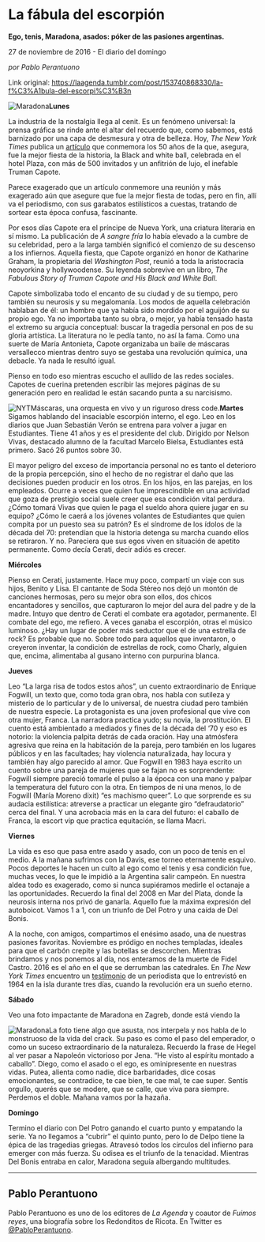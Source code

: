 # La fábula del escorpión

**Ego, tenis, Maradona, asados: póker de las pasiones argentinas.**

27 de noviembre de 2016 - El diario del domingo

_por Pablo Perantuono_

Link original: https://laagenda.tumblr.com/post/153740868330/la-f%C3%A1bula-del-escorpi%C3%B3n

![Maradona](https://64.media.tumblr.com/9154796054d0b43fc40e44624f5dbf21/tumblr_inline_pjzzpmCWon1t6q87u_500.jpg)**Lunes**  


La
industria de la nostalgia llega al cenit. Es un fenómeno universal:
la prensa gráfica se rinde ante el altar del recuerdo que, como
sabemos, está barnizado por una capa de desmesura y otra de belleza.
Hoy, *The New York Times*
publica un [artículo](https://t.umblr.com/redirect?z=http%3A%2F%2Fwww.nytimes.com%2F2016%2F11%2F21%2Ffashion%2Fblack-and-white-ball-anniversary-truman-capote.html&t=NzQ0ZDNhMWFmOTczMjY2OThmMWRjOWMwMmRiNzIwMWUzNmU4ZDc3NCxjZlJCSmd3WA%3D%3D&b=t%3AXDz46txpppLgDp7rJlWQpw&p=https%3A%2F%2Flaagenda.tumblr.com%2Fpost%2F153740868330%2Fla-f%25C3%25A1bula-del-escorpi%25C3%25B3n&m=1&ts=1705438569) que conmemora los 50 años de la que, asegura,
fue la mejor fiesta de la historia, la Black and white ball,
celebrada en el hotel Plaza, con más de 500 invitados y un anfitrión
de lujo, el inefable Truman Capote. 


Parece
exagerado que un artículo conmemore una reunión y más exagerado
aún que asegure que fue la mejor fiesta de todas, pero en fin, allí
va el periodismo, con sus garabatos estilísticos a cuestas, tratando
de sortear esta época confusa, fascinante. 


Por
esos días Capote era el príncipe de Nueva York, una criatura
literaria en sí mismo. La publicación de *A
sangre fría* lo había
elevado a la cumbre de su celebridad, pero a la larga también
significó el comienzo de su descenso a los infiernos. Aquella
fiesta, que Capote organizó en honor de Katharine Graham, la
propietaria del *Washington
Post*, reunió a toda
la aristocracia neoyorkina y hollywoodense. Su leyenda sobrevive en
un libro, *The Fabulous
Story of Truman Capote and His Black and White Ball*.



Capote
simbolizaba todo el encanto de su ciudad y de su tiempo, pero también
su neurosis y su megalomanía. Los modos de aquella celebración
hablaban de él: un hombre que ya había sido mordido por el aguijón
de su propio ego. Ya no importaba tanto su obra, o mejor, ya había
tensado hasta el extremo su argucia conceptual: buscar la tragedia
personal en pos de su gloria artística. La literatura no le pedía
tanto, no así la fama. Como una suerte de María Antonieta, Capote
organizaba un baile de máscaras versallecco mientras dentro suyo se
gestaba una revolución química, una debacle. Ya nada le resultó
igual. 


Pienso
en todo eso mientras escucho el aullido de las redes sociales.
Capotes de cuerina pretenden escribir las mejores páginas de su
generación pero en realidad le están sacando punta a su narcisismo.


![NYT](https://64.media.tumblr.com/73a229ce067c764a87ad8be5df4452ef/tumblr_inline_pjzzpnOoM01t6q87u_500.png)Máscaras, una orquesta en vivo y un riguroso dress code.**Martes**  
Sigamos
hablando del insaciable escorpión interno, el ego. Leo en los
diarios que Juan Sebastián Verón se entrena para volver a jugar en
Estudiantes. Tiene 41 años y es el presidente del club. Dirigido por
Nelson Vivas, destacado alumno de la facultad Marcelo Bielsa,
Estudiantes está primero. Sacó 26 puntos sobre 30. 


El
mayor peligro del exceso de importancia personal no es tanto el
deterioro de la propia percepción, sino el hecho de no registrar el
daño que las decisiones pueden producir en los otros. En los hijos,
en las parejas, en los empleados. Ocurre a veces que quien fue
imprescindible en una actividad que goza de prestigio social suele
creer que esa condición vital perdura. ¿Cómo tomará Vivas que
quien le paga el sueldo ahora quiere jugar en su equipo? ¿Cómo le
caerá a los jóvenes volantes de Estudiantes que quien compita por
un puesto sea su patrón? Es el síndrome de los ídolos de la década
del 70: pretendían que la historia detenga su marcha cuando ellos se
retiraron. Y no. Pareciera que sus egos viven en situación de
apetito permanente. Como decía Cerati, decir adiós es crecer. 


**Miércoles**  


Pienso
en Cerati, justamente. Hace muy poco, compartí un viaje con sus
hijos, Benito y Lisa. El cantante de Soda Stéreo nos dejó un montón
de canciones hermosas, pero su mejor obra son ellos, dos chicos
encantadores y sencillos, que capturaron lo mejor del aura del padre
y de la madre. Intuyo que dentro de Cerati el combate era agotador,
permanente. El combate del ego, me refiero. A veces ganaba el
escorpión, otras el músico luminoso. ¿Hay un lugar de poder más
seductor que el de una estrella de rock? Es probable que no. Sobre
todo para aquellos que inventaron, o creyeron inventar, la condición
de estrellas de rock, como Charly, alguien que, encima, alimentaba al
gusano interno con purpurina blanca. 


**Jueves**  


Leo
“La larga risa de todos estos años”, un cuento extraordinario de
Enrique Fogwill, un texto que, como toda gran obra, nos habla con
sutileza y misterio de lo particular y de lo universal, de nuestra
ciudad pero también de nuestra especie. La protagonista es una joven
profesional que vive con otra mujer, Franca. La narradora practica
yudo; su novia, la prostitución. El cuento está ambientado a
mediados y fines de la década del ‘70 y eso es notorio: la violencia
palpita detrás de cada oración. Hay una atmósfera agresiva que
reina en la habitación de la pareja, pero también en los lugares
públicos y en las facultades; hay violencia naturalizada, hay locura
y también hay algo parecido al amor. Que Fogwill en 1983 haya
escrito un cuento sobre una pareja de mujeres que se fajan no es
sorprendente: Fogwill siempre pareció tomarle el pulso a la época
con una mano y palpar la temperatura del futuro con la otra. En
tiempos de ni una menos, lo de Fogwill (María Moreno dixit) “es
machismo queer”. Lo que sorprende es su audacia estilística:
atreverse a practicar un elegante giro “defraudatorio” cerca del
final. Y una acrobacia más en la cara del futuro: el caballo de
Franca, la escort vip que practica equitación, se llama Macri. 


**Viernes**  


La
vida es eso que pasa entre asado y asado, con un poco de tenis en el
medio. A la mañana sufrimos con la Davis, ese torneo eternamente
esquivo. Pocos deportes le hacen un culto al ego como el tenis y esa
condición fue, muchas veces, lo que le impidió a la Argentina salir
campeón. En nuestra aldea todo es exagerado, como si nunca
supiéramos medirle el octanaje a las oportunidades. Recuerdo la
final del 2008 en Mar del Plata, donde la neurosis interna nos privó
de ganarla. Aquello fue la máxima expresión del autoboicot. Vamos 1
a 1, con un triunfo de Del Potro y una caída de Del Bonis.

A
la noche, con amigos, compartimos el enésimo asado, una de nuestras
pasiones favoritas. Noviembre es pródigo en noches templadas,
ideales para que el carbón crepite y las botellas se descorchen.
Mientras brindamos y nos ponemos al día, nos enteramos de la muerte
de Fidel Castro. 2016 es el año en el que se derrumban las
catedrales. En *The New York Times* encuentro un [testimonio](https://t.umblr.com/redirect?z=http%3A%2F%2Fwww.nytimes.com%2Fvideo%2Fworld%2Famericas%2F100000001988647%2Fmy-three-days-with-fidel-castro-obituary.html&t=ZDVjMDRlYTY1NjBjOGJjMTg3YzdhYmY0ZjMzMGI4MTg3NTVjMTNlNyxjZlJCSmd3WA%3D%3D&b=t%3AXDz46txpppLgDp7rJlWQpw&p=https%3A%2F%2Flaagenda.tumblr.com%2Fpost%2F153740868330%2Fla-f%25C3%25A1bula-del-escorpi%25C3%25B3n&m=1&ts=1705438569)
de un periodista que lo entrevistó en 1964 en la isla durante tres
días, cuando la revolución era un sueño eterno. 


**Sábado**  


Veo
una foto impactante de Maradona en Zagreb, donde está viendo la


![Maradona](https://64.media.tumblr.com/1d90613bda966462103827123c04bb5e/tumblr_inline_pjzzpnAAq61t6q87u_250.png)La
foto tiene algo que asusta, nos interpela y nos habla de lo
monstruoso de la vida del crack. Su paso es como el paso del
emperador, o como un suceso extraordinario de la naturaleza. Recuerdo
la frase de Hegel al ver pasar a Napoleón victorioso por Jena. “He
visto al espíritu montado a caballo”. Diego, como el asado o el
ego, es ominipresente en nuestras vidas. Putea, alienta como nadie,
dice barbaridades, dice cosas emocionantes, se contradice, te cae
bien, te cae mal, te cae super. Sentís orgullo, querés que se
modere, que se calle, que viva para siempre. Perdemos el doble.
Mañana vamos por la hazaña. 


**Domingo**  


Termino
el diario con Del Potro ganando el cuarto punto y empatando la serie.
Ya no llegamos a “cubrir” el quinto punto, pero lo de Delpo tiene la
épica de las tragedias griegas. Atravesó todos los círculos del
infierno para emerger con más fuerza. Su odisea es el triunfo de la
tenacidad. Mientras Del Bonis entraba en calor, Maradona seguía
albergando multitudes. 


  


---

 Pablo Perantuono
-----------------

 Pablo Perantuono es uno de los editores de *La Agenda* y coautor de *Fuimos reyes*, una biografía sobre los Redonditos de Ricota. En Twitter es [@PabloPerantuono](https://twitter.com/PabloPerantuono). 

